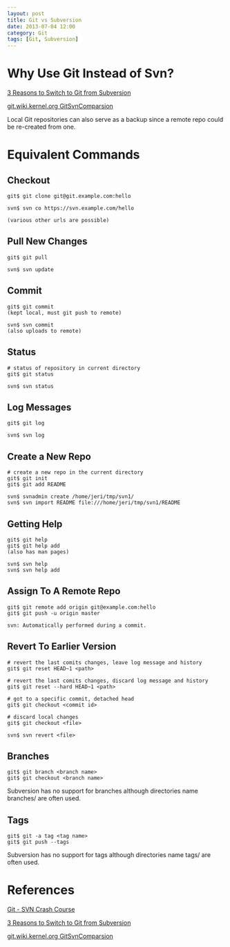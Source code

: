 ```yaml
---
layout: post
title: Git vs Subversion
date: 2013-07-04 12:00
category: Git
tags: [Git, Subversion]
---
```


# Why Use Git Instead of Svn?

[3 Reasons to Switch to Git from Subversion][3reasons]

[git.wiki.kernel.org GitSvnComparsion][GitSvnComparison]

Local Git repositories can also serve as a backup since a remote
repo could be re-created from one.

# Equivalent Commands

## Checkout

    git$ git clone git@git.example.com:hello

    svn$ svn co https://svn.example.com/hello

    (various other urls are possible)

## Pull New Changes

    git$ git pull

	svn$ svn update

## Commit

    git$ git commit
	(kept local, must git push to remote)

    svn$ svn commit
	(also uploads to remote)

## Status

    # status of repository in current directory
    git$ git status
    
    svn$ svn status

## Log Messages

    git$ git log
    
    svn$ svn log

## Create a New Repo

    # create a new repo in the current directory
    git$ git init
	git$ git add README
    
    svn$ svnadmin create /home/jeri/tmp/svn1/
    svn$ svn import README file:///home/jeri/tmp/svn1/README

## Getting Help

    git$ git help
    git$ git help add
    (also has man pages)

    svn$ svn help
    svn$ svn help add

## Assign To A Remote Repo

    git$ git remote add origin git@example.com:hello
    git$ git push -u origin master

    svn: Automatically performed during a commit.

## Revert To Earlier Version

	# revert the last comits changes, leave log message and history
	git$ git reset HEAD~1 <path>

	# revert the last comits changes, discard log message and history
	git$ git reset --hard HEAD~1 <path>

    # got to a specific commit, detached head
	git$ git checkout <commit id>

	# discard local changes
	git$ git checkout <file>

    svn$ svn revert <file>

## Branches

    git$ git branch <branch name>
    git$ git checkout <branch name>

Subversion has no support for branches although directories
name branches/ are often used.

## Tags

    git$ git -a tag <tag name>
    git$ git push --tags

Subversion has no support for tags although directories
name tags/ are often used.

# References

[Git - SVN Crash Course][svncc]

[3 Reasons to Switch to Git from Subversion][3reasons]

[git.wiki.kernel.org GitSvnComparsion][GitSvnComparison]

 [svncc]: http://git-scm.com/course/svn.html

 [3reasons]: http://markmcb.com/2008/10/18/3-reasons-to-switch-to-git-from-subversion/

 [GitSvnComparison]: https://git.wiki.kernel.org/index.php/GitSvnComparsion
